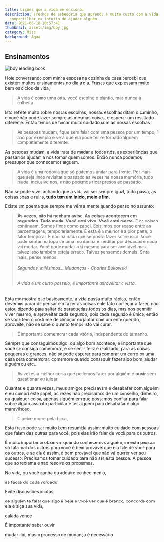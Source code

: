 ```yaml
---
title: Lições que a vida me ensionou
description: Trechos de sabedoria que aprendi a muito custo com a vida, e desejo
  compartilhar no intuito de ajudar alguém.
date: 2021-06-18 10:57:41
thumbnail: assets/img/boy.jpg
category: Misc
background: Aqua
---
```

## Ensinamentos

![boy reading book](assets/img/boy.jpg "boy reading book")

Hoje conversando com minha esposa na cozinha de casa percebi que existem muitos ensinamentos no dia a dia. Frases que expressam muito bem os ciclos da vida, 

> A vida é como uma orta, você escolhe o plantio, mas nunca a colheita.

Isto reflete muito sobre nossas escolhas, nossas escolhas ditam o caminho, e você não pode fazer sempre as mesmas coisas, e esperar um resultado diferente. Então temos de tomar muito cuidado com as nossas escolhas

> As pessoas mudam, fique sem falar com uma pessoa por um tempo, 1 ano por exemplo e verá que ela pode ter se tornado alguém completamente diferente.

As pessoas mudam, a vida trata de mudar a todos nós, as experiências que passamos ajudam a nos tornar quem somos. Então nunca podemos pressupor que conhecemos alguém.

> A vida é uma rodovia que só podemos andar para frente. Por mais que seja lindo revisitar o passado as vezes na nossa memória, tudo muda, inclusive nós, e não podemos ficar presos ao passado.

Não se pode viver achando que a vida vai ser sempre igual, tudo passa, as coisas boas e ruins, **tudo tem um inicio, meio e fim.** 

Existe um poema que sempre me vêm a mente quando penso no assunto:

> **Às vezes, não há nenhum aviso. As coisas acontecem em segundos. Tudo muda. Você está vivo. Você está morto.** E as coisas continuam. Somos finos como papel. Existimos por acaso entre as percentagens, temporariamente. E esta é a melhor e a pior parte, o fator temporal. E não há nada que se possa fazer sobre isso. Você pode sentar no topo de uma montanha e meditar por décadas e nada vai mudar. Você pode mudar a si mesmo para ser aceitável mas talvez isso também esteja errado. Talvez pensemos demais. Sinta mais, pense menos.
>
> ###### Segundos, milésimos... Mudanças - Charles Bukowski
>
> ###### A vida é um curto passeio, é importante aproveitar a vista.

Esta me mostra que basicamente, a vida passa muito rápido, então devemos parar de pensar em fazer as coisas e de fato começar a fazer, não estou dizendo para saltar de paraquedas todos os dias, mas nos permitir viver mesmo, e aproveitar cada segundo, pois cada segundo é único, então se você tem o costume de almoçar ou jantar com um ente querido, aproveite, não se sabe o quanto tempo isto vai durar. 

> É importante comemorar cada vitória, independente do tamanho.

Sempre que conseguimos algo, ou algo bom acontece, é importante que você se consiga comemorar, e se sentir feliz e realizado, para as coisas pequenas e grandes, não se pode esperar para comprar um carro ou uma casa para comemorar, comemore quando conseguir fazer algo bom, ajudar alguém ou etc..

> As vezes a melhor coisa que podemos fazer por alguém é **ouvir** sem questionar ou julgar

Quantas e quanta vezes, meus amigos precisavam e desabafar com alguém e eu cumpri este papel, as vezes não precisamos de um conselho, dinheiro, ou qualquer coisa, apenas alguém em que possamos confiar para falar sobre algum assunto particular e ter alguém para desabafar é algo maravilhoso.

> O peixe morre pela boca, 

Esta frase pode ser muito bem resumida assim: muito cuidado com pessoas que falam das outras para você, pois elas irão falar de você para os outros.

É muito importante observar quando conhecemos alguém, se esta pessoa só fala mal dos outros para você é bem provável que ela fale de você para os outros, e se ela é assim, é bem provável que não vá querer ver seu sucesso. Precisamos tomar cuidado para não ser esta pessoa. A pessoa que só reclama e não resolve os problemas.



Na vida, ou você ganha ou adquire conhecimento,  

as faces de cada verdade

Evite discussões idiotas, 

se alguém te falar que algo é beje e você ver que é branco, concorde com ela e siga sua vida,

calada vence

É importante saber ouvir

mudar doi, mas o processo de mudança é necessário